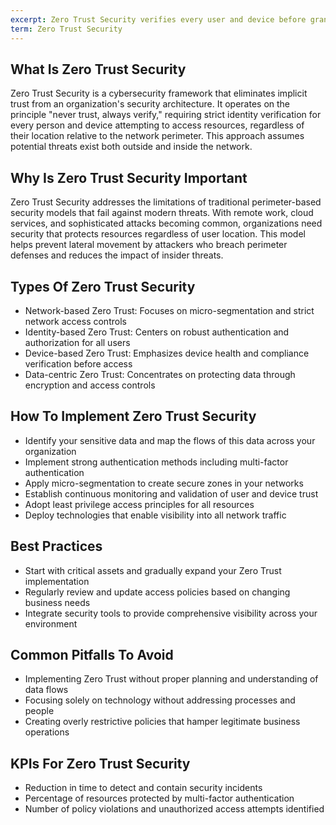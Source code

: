 ```yaml
---
excerpt: Zero Trust Security verifies every user and device before granting access, assuming no automatic trust anywhere.
term: Zero Trust Security
---
```

## What Is Zero Trust Security

Zero Trust Security is a cybersecurity framework that eliminates implicit trust from an organization's security architecture. It operates on the principle "never trust, always verify," requiring strict identity verification for every person and device attempting to access resources, regardless of their location relative to the network perimeter. This approach assumes potential threats exist both outside and inside the network.

## Why Is Zero Trust Security Important

Zero Trust Security addresses the limitations of traditional perimeter-based security models that fail against modern threats. With remote work, cloud services, and sophisticated attacks becoming common, organizations need security that protects resources regardless of user location. This model helps prevent lateral movement by attackers who breach perimeter defenses and reduces the impact of insider threats.

## Types Of Zero Trust Security

- Network-based Zero Trust: Focuses on micro-segmentation and strict network access controls
- Identity-based Zero Trust: Centers on robust authentication and authorization for all users
- Device-based Zero Trust: Emphasizes device health and compliance verification before access
- Data-centric Zero Trust: Concentrates on protecting data through encryption and access controls

## How To Implement Zero Trust Security

- Identify your sensitive data and map the flows of this data across your organization
- Implement strong authentication methods including multi-factor authentication
- Apply micro-segmentation to create secure zones in your networks
- Establish continuous monitoring and validation of user and device trust
- Adopt least privilege access principles for all resources
- Deploy technologies that enable visibility into all network traffic

## Best Practices

- Start with critical assets and gradually expand your Zero Trust implementation
- Regularly review and update access policies based on changing business needs
- Integrate security tools to provide comprehensive visibility across your environment

## Common Pitfalls To Avoid

- Implementing Zero Trust without proper planning and understanding of data flows
- Focusing solely on technology without addressing processes and people
- Creating overly restrictive policies that hamper legitimate business operations

## KPIs For Zero Trust Security

- Reduction in time to detect and contain security incidents
- Percentage of resources protected by multi-factor authentication
- Number of policy violations and unauthorized access attempts identified